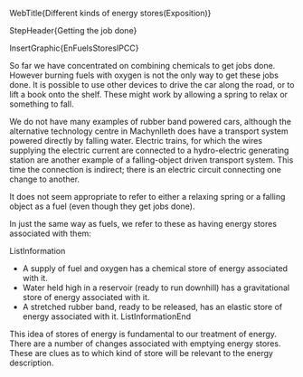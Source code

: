 WebTitle{Different kinds of energy stores(Exposition)}

StepHeader{Getting the job done}

InsertGraphic{EnFuelsStoresIPCC}

So far we have concentrated on combining chemicals to get jobs done. However burning fuels with oxygen is not the only way to get these jobs done. It is possible to use other devices to drive the car along the road, or to lift a book onto the shelf. These might work by allowing a spring to relax or something to fall.

We do not have many examples of rubber band powered cars, although the alternative technology centre in Machynlleth does have a transport system powered directly by falling water. Electric trains, for which the wires supplying the electric current are connected to a hydro-electric generating station are another example of a falling-object driven transport system. This time the connection is indirect; there is an electric circuit connecting one change to another.

It does not seem appropriate to refer to either a relaxing spring or a falling object as a fuel (even though they get jobs done).

In just the same way as fuels, we refer to these as having energy stores associated with them:


ListInformation
- A supply of fuel and oxygen has a chemical store of energy associated with it.
- Water held high in a reservoir (ready to run downhill) has a gravitational store of energy associated with it.
- A stretched rubber band, ready to be released, has an elastic store of energy associated with it. 
ListInformationEnd

This idea of stores of energy is fundamental to our treatment of energy. There are a number of changes associated with emptying energy stores. These are clues as to which kind of store will be relevant to the energy description.
